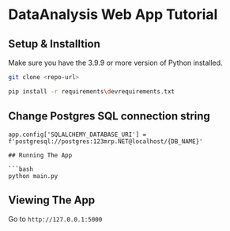 # DataAnalysis Web App Tutorial

## Setup & Installtion

Make sure you have the 3.9.9 or more version of Python installed.

```bash
git clone <repo-url>
```

```bash
pip install -r requirements\devrequirements.txt
```

## Change Postgres SQL connection string 
``` File "__init__.py"
app.config['SQLALCHEMY_DATABASE_URI'] = f'postgresql://postgres:123mrp.NET@localhost/{DB_NAME}'

## Running The App

```bash
python main.py
```

## Viewing The App

Go to `http://127.0.0.1:5000`
